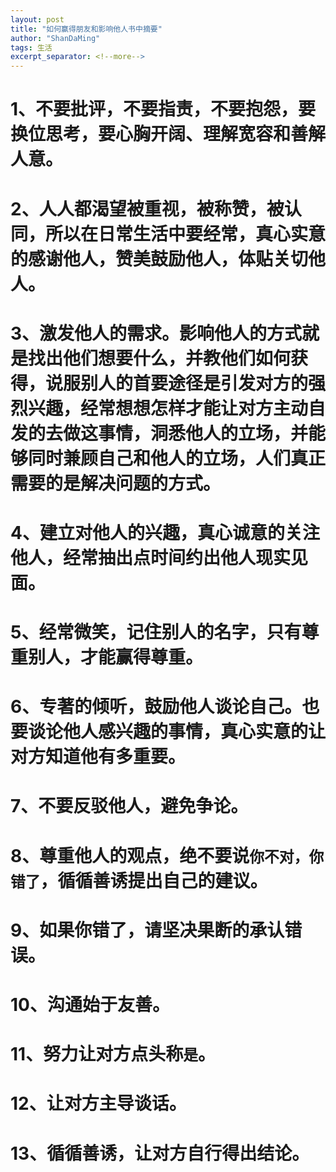 ```yaml
---
layout: post
title: "如何赢得朋友和影响他人书中摘要"
author: "ShanDaMing"
tags: 生活
excerpt_separator: <!--more-->
---
```


# 1、不要批评，不要指责，不要抱怨，要换位思考，要心胸开阔、理解宽容和善解人意。<!--more-->

# 2、人人都渴望被重视，被称赞，被认同，所以在日常生活中要经常，真心实意的感谢他人，赞美鼓励他人，体贴关切他人。

# 3、激发他人的需求。影响他人的方式就是找出他们想要什么，并教他们如何获得，说服别人的首要途径是引发对方的强烈兴趣，经常想想怎样才能让对方主动自发的去做这事情，洞悉他人的立场，并能够同时兼顾自己和他人的立场，人们真正需要的是解决问题的方式。

# 4、建立对他人的兴趣，真心诚意的关注他人，经常抽出点时间约出他人现实见面。

# 5、经常微笑，记住别人的名字，只有尊重别人，才能赢得尊重。

# 6、专著的倾听，鼓励他人谈论自己。也要谈论他人感兴趣的事情，真心实意的让对方知道他有多重要。

# 7、不要反驳他人，避免争论。

# 8、尊重他人的观点，绝不要说`你不对，你错了`，循循善诱提出自己的建议。

# 9、如果你错了，请坚决果断的承认错误。

# 10、沟通始于友善。

# 11、努力让对方点头称`是`。

# 12、让对方主导谈话。

# 13、循循善诱，让对方自行得出结论。
